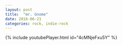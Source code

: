 ```yaml
---
layout: post
title:  "mr. Gnome"
date: 2016-06-21
categories: rock, indie-rock
---
```

{% include youtubePlayer.html id="4cMNjeFxu5Y" %}
